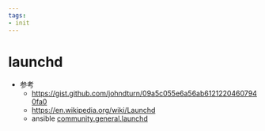 ```yaml
---
tags:
- init
---
```


# launchd

- 参考
  - https://gist.github.com/johndturn/09a5c055e6a56ab61212204607940fa0
  - https://en.wikipedia.org/wiki/Launchd
  - ansible [community.general.launchd](https://docs.ansible.com/ansible/latest/collections/community/general/launchd_module.html)
